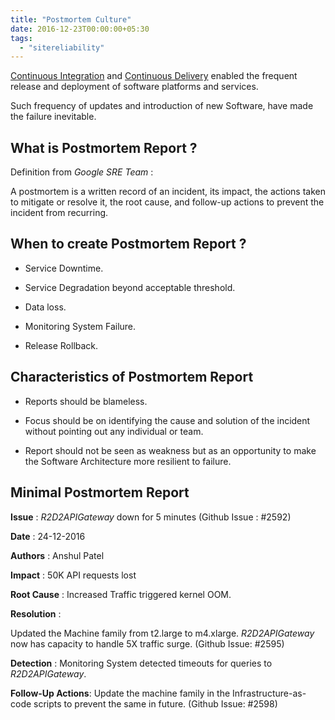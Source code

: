 ```yaml
---
title: "Postmortem Culture"
date: 2016-12-23T00:00:00+05:30
tags:
  - "sitereliability"
---
```


[Continuous Integration](http://martinfowler.com/articles/continuousIntegration.html)
and [Continuous Delivery](http://martinfowler.com/bliki/ContinuousDelivery.html)
enabled the frequent release and deployment of software platforms and services.

Such frequency of updates and introduction of new Software, have made the
failure inevitable.

<!--more-->

## What is Postmortem Report ?

Definition from _Google SRE Team_ :

A postmortem is a written record of an incident, its impact, the actions taken
to mitigate or resolve it, the root cause, and follow-up actions to prevent
the incident from recurring.

## When to create Postmortem Report ?

- Service Downtime.

- Service Degradation beyond acceptable threshold.

- Data loss.

- Monitoring System Failure.

- Release Rollback.

## Characteristics of Postmortem Report

- Reports should be blameless.

- Focus should be on identifying the cause and solution of the incident without
  pointing out any individual or team.

- Report should not be seen as weakness but as an opportunity to make the
  Software Architecture more resilient to failure.

## Minimal Postmortem Report

**Issue** : _R2D2APIGateway_ down for 5 minutes (Github Issue : #2592)

**Date** : 24-12-2016

**Authors** : Anshul Patel

**Impact** : 50K API requests lost

**Root Cause** : Increased Traffic triggered kernel OOM.

**Resolution** :

Updated the Machine family from t2.large to m4.xlarge. _R2D2APIGateway_ now
has capacity to handle 5X traffic surge. (Github Issue: #2595)

**Detection** : Monitoring System detected timeouts for queries to
_R2D2APIGateway_.

**Follow-Up Actions**: Update the machine family in the Infrastructure-as-code
scripts to prevent the same in future. (Github Issue: #2598)
